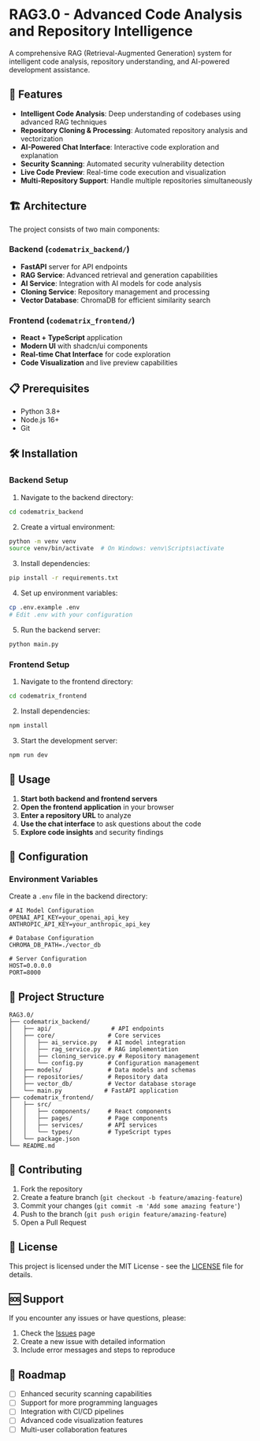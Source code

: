 # RAG3.0 - Advanced Code Analysis and Repository Intelligence

A comprehensive RAG (Retrieval-Augmented Generation) system for intelligent code analysis, repository understanding, and AI-powered development assistance.

## 🚀 Features

- **Intelligent Code Analysis**: Deep understanding of codebases using advanced RAG techniques
- **Repository Cloning & Processing**: Automated repository analysis and vectorization
- **AI-Powered Chat Interface**: Interactive code exploration and explanation
- **Security Scanning**: Automated security vulnerability detection
- **Live Code Preview**: Real-time code execution and visualization
- **Multi-Repository Support**: Handle multiple repositories simultaneously

## 🏗️ Architecture

The project consists of two main components:

### Backend (`codematrix_backend/`)
- **FastAPI** server for API endpoints
- **RAG Service**: Advanced retrieval and generation capabilities
- **AI Service**: Integration with AI models for code analysis
- **Cloning Service**: Repository management and processing
- **Vector Database**: ChromaDB for efficient similarity search

### Frontend (`codematrix_frontend/`)
- **React + TypeScript** application
- **Modern UI** with shadcn/ui components
- **Real-time Chat Interface** for code exploration
- **Code Visualization** and live preview capabilities

## 📋 Prerequisites

- Python 3.8+
- Node.js 16+
- Git

## 🛠️ Installation

### Backend Setup

1. Navigate to the backend directory:
```bash
cd codematrix_backend
```

2. Create a virtual environment:
```bash
python -m venv venv
source venv/bin/activate  # On Windows: venv\Scripts\activate
```

3. Install dependencies:
```bash
pip install -r requirements.txt
```

4. Set up environment variables:
```bash
cp .env.example .env
# Edit .env with your configuration
```

5. Run the backend server:
```bash
python main.py
```

### Frontend Setup

1. Navigate to the frontend directory:
```bash
cd codematrix_frontend
```

2. Install dependencies:
```bash
npm install
```

3. Start the development server:
```bash
npm run dev
```

## 🚀 Usage

1. **Start both backend and frontend servers**
2. **Open the frontend application** in your browser
3. **Enter a repository URL** to analyze
4. **Use the chat interface** to ask questions about the code
5. **Explore code insights** and security findings

## 🔧 Configuration

### Environment Variables

Create a `.env` file in the backend directory:

```env
# AI Model Configuration
OPENAI_API_KEY=your_openai_api_key
ANTHROPIC_API_KEY=your_anthropic_api_key

# Database Configuration
CHROMA_DB_PATH=./vector_db

# Server Configuration
HOST=0.0.0.0
PORT=8000
```

## 📁 Project Structure

```
RAG3.0/
├── codematrix_backend/
│   ├── api/                 # API endpoints
│   ├── core/               # Core services
│   │   ├── ai_service.py   # AI model integration
│   │   ├── rag_service.py  # RAG implementation
│   │   ├── cloning_service.py # Repository management
│   │   └── config.py       # Configuration management
│   ├── models/             # Data models and schemas
│   ├── repositories/       # Repository data
│   ├── vector_db/          # Vector database storage
│   └── main.py            # FastAPI application
├── codematrix_frontend/
│   ├── src/
│   │   ├── components/     # React components
│   │   ├── pages/          # Page components
│   │   ├── services/       # API services
│   │   └── types/          # TypeScript types
│   └── package.json
└── README.md
```

## 🤝 Contributing

1. Fork the repository
2. Create a feature branch (`git checkout -b feature/amazing-feature`)
3. Commit your changes (`git commit -m 'Add some amazing feature'`)
4. Push to the branch (`git push origin feature/amazing-feature`)
5. Open a Pull Request

## 📄 License

This project is licensed under the MIT License - see the [LICENSE](LICENSE) file for details.

## 🆘 Support

If you encounter any issues or have questions, please:

1. Check the [Issues](https://github.com/yourusername/RAG3.0/issues) page
2. Create a new issue with detailed information
3. Include error messages and steps to reproduce

## 🔮 Roadmap

- [ ] Enhanced security scanning capabilities
- [ ] Support for more programming languages
- [ ] Integration with CI/CD pipelines
- [ ] Advanced code visualization features
- [ ] Multi-user collaboration features 